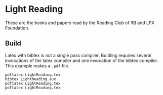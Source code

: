# Light Reading

These are the books and papers read by the Reading Club of RB and LPX Foundation.

## Build

Latex with bibtex is not a single pass compiler. Buidling requires several 
invocations of the latex compiler and one invocation of the bibtex compiler.
This example makes a `.pdf` file.

    pdflatex LightReading.tex
    bibtex LightReading.aux
    pdflatex LightReading.tex
    pdflatex LightReading.tex
